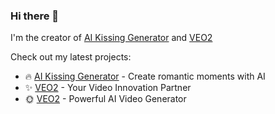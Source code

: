 ### Hi there 👋

I'm the creator of [AI Kissing Generator](https://aikissinggenerator.me/ja) and [VEO2](https://veo2.my)

Check out my latest projects:
- 🔥 [AI Kissing Generator](https://aikissinggenerator.me/ja) - Create romantic moments with AI
- ✨ [VEO2](https://veo2.my) - Your Video Innovation Partner
- 🌞 [VEO2](https://veo-2.net) - Powerful AI Video Generator
